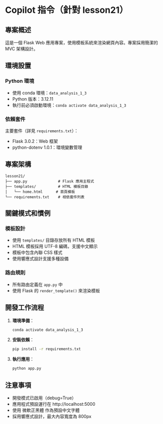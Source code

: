 # Copilot 指令（針對 lesson21）

## 專案概述
這是一個 Flask Web 應用專案，使用模板系統來渲染網頁內容。專案採用簡潔的 MVC 架構設計。

## 環境設置
### Python 環境
- 使用 conda 環境：`data_analysis_1_3`
- Python 版本：3.12.11
- 執行前必須啟動環境：`conda activate data_analysis_1_3`

### 依賴套件
主要套件（詳見 `requirements.txt`）：
- Flask 3.0.2：Web 框架
- python-dotenv 1.0.1：環境變數管理

## 專案架構
```
lesson21/
├── app.py              # Flask 應用主程式
├── templates/          # HTML 模板目錄
│   └── home.html      # 首頁模板
└── requirements.txt    # 相依套件列表
```

## 關鍵模式和慣例
### 模板設計
- 使用 `templates/` 目錄存放所有 HTML 模板
- HTML 模板採用 UTF-8 編碼，支援中文顯示
- 模板中包含內聯 CSS 樣式
- 使用響應式設計支援多種設備

### 路由規則
- 所有路由定義在 `app.py` 中
- 使用 Flask 的 `render_template()` 來渲染模板

## 開發工作流程
1. **環境準備**：
   ```bash
   conda activate data_analysis_1_3
   ```

2. **安裝依賴**：
   ```bash
   pip install -r requirements.txt
   ```

3. **執行應用**：
   ```bash
   python app.py
   ```

## 注意事項
- 開發模式已啟用（debug=True）
- 應用程式預設運行在 http://localhost:5000
- 使用 微軟正黑體 作為預設中文字體
- 採用響應式設計，最大內容寬度為 800px